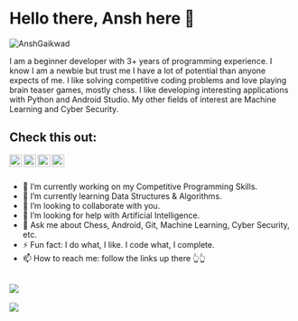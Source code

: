 # Hello there, Ansh here 👋

<p align="left"> <img src="https://komarev.com/ghpvc/?username=yashhalgaonkar&label=Profile Views&color=blue&style=plastic" alt="AnshGaikwad" /> </p>

I am a beginner developer with 3+ years of programming experience. 
I know I am a newbie but trust me I have a lot of potential than anyone expects of me. 
I like solving competitive coding problems and love playing brain teaser games, mostly chess. 
I like developing interesting applications with Python and Android Studio. 
My other fields of interest are Machine Learning and Cyber Security. 

## Check this out:

<a href="https://www.linkedin.com/in/ansh-gaikwad-13814219a/">
  <img align="left" alt="Ansh's LinkedIn" width="22px" src="https://cdn.jsdelivr.net/npm/simple-icons@v3/icons/linkedin.svg" />
</a>
<a href="https://github.com/AnshGaikwad">
  <img align="left" alt="Ansh's Github" width="22px" src="https://cdn.jsdelivr.net/npm/simple-icons@v3/icons/github.svg" />
</a>
<a href="https://twitter.com/AnshGaikwad">
  <img align="left" alt="Ansh's Twitter" width="22px" src="https://cdn.jsdelivr.net/npm/simple-icons@v3/icons/twitter.svg" />
</a>
<a href="https://www.instagram.com/ansh_gaikwad_/">
  <img align="left" alt="Ansh's Instagram" width="22px" src="https://cdn.jsdelivr.net/npm/simple-icons@v3/icons/instagram.svg" />
</a>

</br>
</br>


- 🔭 I’m currently working on my Competitive Programming Skills.
- 🌱 I’m currently learning Data Structures & Algorithms.
- 👯 I’m looking to collaborate with you.
- 🤔 I’m looking for help with Artificial Intelligence.
- 💬 Ask me about Chess, Android, Git, Machine Learning, Cyber Security, etc.
- ⚡ Fun fact: I do what, I like. I code what, I complete.
- 📫 How to reach me: follow the links up there 👆👆

</br>

<a href="https://github.com/AnshGaikwad">
 <img align="center" src="https://github-readme-stats.vercel.app/api?username=AnshGaikwad&count_private=true&show_icons=true alt="Ansh's GitHub Stats"/>
</a>

</br>
</br>

<a href="https://github.com/AnshGaikwad">
  <img align="center" src="https://github-readme-stats.vercel.app/api/top-langs/?username=AnshGaikwad&count_private=true&show_icons=true&line_langs_below=1" />
</a>


